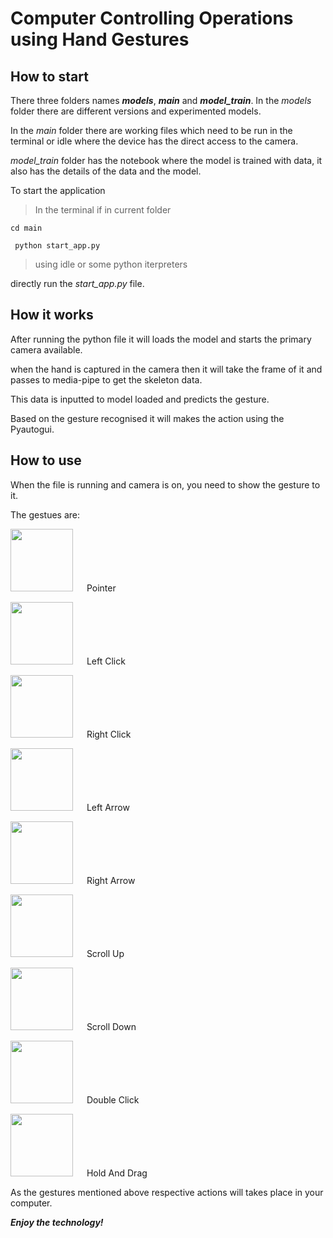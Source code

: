 # Computer Controlling Operations using Hand Gestures
## How to start
There three folders names **_models_**, **_main_** and **_model_train_**. 
In the _models_ folder there are different versions and experimented models. 

In the _main_ folder there are working files which need to be run in the terminal or idle where the device has the direct access to the camera.

_model\_train_ folder has the notebook where the model is trained with data, it also has the details of the data and the model.

To start the application
> In the terminal if in current folder

`` cd main ``
  
`` python start_app.py``


> using idle or some python iterpreters 

 directly run the _start_app.py_ file.

## How it works

After running the python file it will loads the model and starts the primary camera available.

when the hand is captured in the camera then it will take the frame of it and passes to media-pipe to get the skeleton data. 

This data is inputted to model loaded and predicts the gesture.

Based on the gesture recognised it will makes the action using the Pyautogui.

## How to use

When the file is running and camera is on, you need to show the gesture to it.

The gestues are:

<img src="https://user-images.githubusercontent.com/59569250/163226890-0485aeab-f61e-4fe3-b94a-4de898217503.png" width="100" height="100"> &emsp; Pointer

<img src="https://user-images.githubusercontent.com/59569250/163226881-ab74c92a-46ad-4f2c-b0b8-0815e12565e5.jpg" width="100" height="100"> &emsp; Left Click

<img src="https://user-images.githubusercontent.com/59569250/163226895-98c96f23-0b97-4725-ab6c-2848622e88a6.jpg" width="100" height="100"> &emsp; Right Click

<img src="https://user-images.githubusercontent.com/59569250/163226869-4b91f761-92f2-4b6d-90ec-54a844e209c0.jpg" width="100" height="100"> &emsp; Left Arrow

<img src="https://user-images.githubusercontent.com/59569250/163226891-cf7cfd94-f2bc-4a85-8a2c-4be1a644daba.jpg" width="100" height="100"> &emsp; Right Arrow

<img src="https://user-images.githubusercontent.com/59569250/163226897-d84a8890-fc39-4db9-b296-44301eb60e90.jpg" width="100" height="100"> &emsp; Scroll Up

<img src="https://user-images.githubusercontent.com/59569250/163226896-314fd3ce-6529-4118-be76-da4b0a41274f.jpg" width="100" height="100"> &emsp; Scroll Down

<img src="https://user-images.githubusercontent.com/59569250/163226902-50279a35-d7ac-4e5a-8e76-120c1dd0c50c.jpg" width="100" height="100"> &emsp; Double Click

<img src="https://user-images.githubusercontent.com/59569250/163226907-38dedaa7-2104-44ed-901f-ff981fd58b1e.jpg" width="100" height="100"> &emsp; Hold And Drag

As the gestures mentioned above respective actions will takes place in your computer.


**_Enjoy the technology!_**
